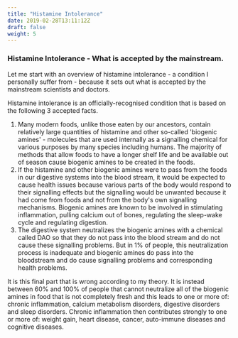 ```yaml
---
title: "Histamine Intolerance"
date: 2019-02-28T13:11:12Z
draft: false
weight: 5
---
```


### Histamine Intolerance - What is accepted by the mainstream.

Let me start with an overview of histamine intolerance - a condition I personally suffer from - because it sets out what is accepted by the mainstream scientists and doctors.

Histamine intolerance is an officially-recognised condition that is based on the following 3 accepted facts.

1. Many modern foods, unlike those eaten by our ancestors, contain relatively large quantities of histamine and other so-called 'biogenic amines' - molecules that are used internally as a signalling chemical for various purposes by many species including humans. The majority of methods that allow foods to have a longer shelf life and be available out of season cause biogenic amines to be created in the foods.
1. If the histamine and other biogenic amines were to pass from the foods in our digestive systems into the blood stream, it would be expected to cause health issues because various parts of the body would respond to their signalling effects but the signalling would be unwanted because it had come from foods and not from the body's own signalling mechanisms. Biogenic amines are known to be involved in stimulating inflammation, pulling calcium out of bones, regulating the sleep-wake cycle and regulating digestion. 
1. The digestive system neutralizes the biogenic amines with a chemical called DAO so that they do not pass into the blood stream and do not cause these signalling problems. But in 1% of people, this neutralization process is inadequate and biogenic amines do pass into the bloodstream and do cause signalling problems and corresponding health problems.

It is this final part that is wrong according to my theory. It is instead between 60% and 100% of people that cannot neutralize all of the biogenic amines in food that is not completely fresh and this leads to one or more of: chronic inflammation, calcium metabolism disorders, digestive disorders and sleep disorders. Chronic inflammation then contributes strongly to one or more of: weight gain, heart disease, cancer, auto-immune diseases and cognitive diseases.
